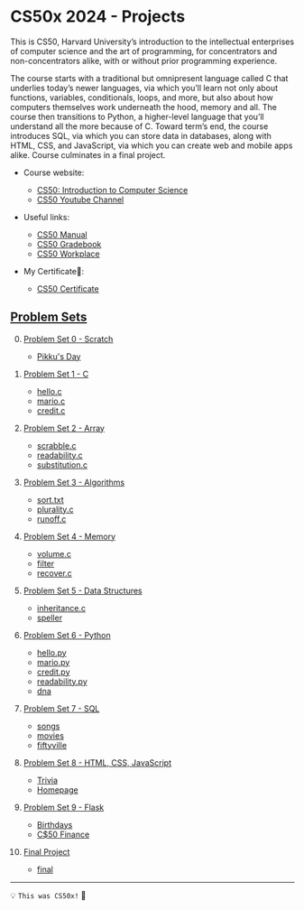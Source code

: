 # CS50x 2024 - Projects

This is CS50, Harvard University’s introduction to the intellectual enterprises of computer science and the art of programming, for concentrators and non-concentrators alike, with or without prior programming experience. 

The course starts with a traditional but omnipresent language called C that underlies today’s newer languages, via which you’ll learn not only about functions, variables, conditionals, loops, and more, but also about how computers themselves work underneath the hood, memory and all. The course then transitions to Python, a higher-level language that you’ll understand all the more because of C. Toward term’s end, the course introduces SQL, via which you can store data in databases, along with HTML, CSS, and JavaScript, via which you can create web and mobile apps alike. Course culminates in a final project.

- Course website: 
   - [CS50: Introduction to Computer Science](https://cs50.harvard.edu/x/2024/)
   - [CS50 Youtube Channel](https://www.youtube.com/cs50/courses)

- Useful links:
   - [CS50 Manual](https://manual.cs50.io/)
   - [CS50 Gradebook](https://cs50.me/cs50x)
   - [CS50 Workplace](https://cs50.dev/)

- My Certificate🥳:
   - [CS50 Certificate](https://certificates.cs50.io/26ae693a-d896-4ca2-b917-33f717cff58b)

## [Problem Sets](https://cs50.harvard.edu/x/2024/psets/)

0. [Problem Set 0 - Scratch](https://cs50.harvard.edu/x/2024/psets/0/)
   
     - [Pikku's Day](https://scratch.mit.edu/projects/1103496517/)


1. [Problem Set 1 - C](https://cs50.harvard.edu/x/2024/psets/1/)

     - [hello.c](P1/hello.c)
     - [mario.c](P1/mario.c)
     - [credit.c](P1/credit.c)


2. [Problem Set 2 - Array](https://cs50.harvard.edu/x/2024/psets/2/)

      - [scrabble.c](P2/scrabble.c)
      - [readability.c](P2/readability.c)
      - [substitution.c](P2/substitution.c)


3. [Problem Set 3 - Algorithms](https://cs50.harvard.edu/x/2024/psets/3/)

      - [sort.txt](P3/sort_test.txt)
      - [plurality.c](P3/plurality.c)
      - [runoff.c](P3/runoff.c)


4. [Problem Set 4 - Memory](https://cs50.harvard.edu/x/2024/psets/4/)

      - [volume.c](P4/volume.c)
      - [filter](P4/filter)
      - [recover.c](P4/recover.c)


5. [Problem Set 5 - Data Structures](https://cs50.harvard.edu/x/2024/psets/5/)

      - [inheritance.c](P5/inheritance.c)
      - [speller](P5/speller)


6. [Problem Set 6 - Python](https://cs50.harvard.edu/x/2024/psets/6/)

      - [hello.py](P6/hello.py)
      - [mario.py](P6/mario.py)
      - [credit.py](P6/credit.py)
      - [readability.py](P6/readability.py)
      - [dna](P6/dna)


7. [Problem Set 7 - SQL](https://cs50.harvard.edu/x/2024/psets/7/)

      - [songs](P7/songs)
      - [movies](P7/movies)
      - [fiftyville](P7/fiftyville)


8. [Problem Set 8 - HTML, CSS, JavaScript](https://cs50.harvard.edu/x/2024/psets/8/)

      - [Trivia](P8/trivia)
      - [Homepage](P8/homepage)


9. [Problem Set 9 - Flask](https://cs50.harvard.edu/x/2024/psets/9/)

      - [Birthdays](P9/birthdays)
      - [C$50 Finance](P9/finance)


10. [Final Project](https://cs50.harvard.edu/x/2024/project/)

      - [final](final)


---

💡 ```This was CS50x!``` 🥰

